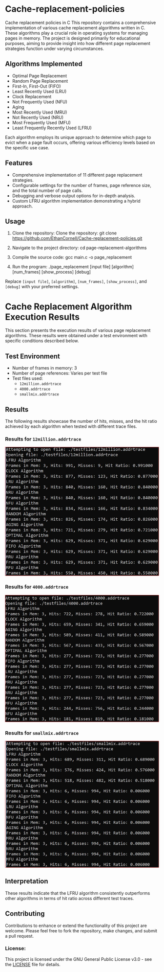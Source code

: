 # Cache-replacement-policies
Cache replacement policies in C
This repository contains a comprehensive implementation of various cache replacement algorithms written in C. These algorithms play a crucial role in operating systems for managing pages in memory. The project is designed primarily for educational purposes, aiming to provide insight into how different page replacement strategies function under varying circumstances.

## Algorithms Implemented

- Optimal Page Replacement
- Random Page Replacement
- First-In, First-Out (FIFO)
- Least Recently Used (LRU)
- Clock Replacement
- Not Frequently Used (NFU)
- Aging
- Most Recently Used (MRU)
- Not Recently Used (NRU)
- Most Frequently Used (MFU)
- Least Frequently Recently Used (LFRU)

Each algorithm employs its unique approach to determine which page to evict when a page fault occurs, offering various efficiency levels based on the specific use case.

## Features

- Comprehensive implementation of 11 different page replacement strategies.
- Configurable settings for the number of frames, page reference size, and the total number of page calls.
- Debugging and verbose output options for in-depth analysis.
- Custom LFRU algorithm implementation demonstrating a hybrid approach.

## Usage

1. Clone the repository:
Clone the repository: git clone https://github.com/EthanCornell/Cache-replacement-policies.git

2. Navigate to the project directory:
cd page-replacement-algorithms

4. Compile the source code:
gcc main.c -o page_replacement

5. Run the program:
./page_replacement [input file] [algorithm] [num_frames] [show_process] [debug]

Replace `[input file]`, `[algorithm]`, `[num_frames]`, `[show_process]`, and `[debug]` with your preferred settings.


# Cache Replacement Algorithm Execution Results

This section presents the execution results of various page replacement algorithms. These results were obtained under a test environment with specific conditions described below.

## Test Environment

- Number of frames in memory: 3
- Number of page references: Varies per test file
- Test files used:
  - `12million.addrtrace`
  - `4000.addrtrace`
  - `smallmix.addrtrace`

## Results

The following results showcase the number of hits, misses, and the hit ratio achieved by each algorithm when tested with different trace files.

### Results for `12million.addrtrace`
![12m](results/12mresult.JPG)

### Results for `4000.addrtrace`
![4k](results/4000result.JPG)

### Results for `smallmix.addrtrace`
![small](results/smallresult.JPG)

## Interpretation

These results indicate that the LFRU algorithm consistently outperforms other algorithms in terms of hit ratio across different test traces.

## Contributing

Contributions to enhance or extend the functionality of this project are welcome. Please feel free to fork the repository, make changes, and submit a pull request.

### License:
This project is licensed under the GNU General Public License v3.0 - see the [LICENSE](LICENSE) file for details.


